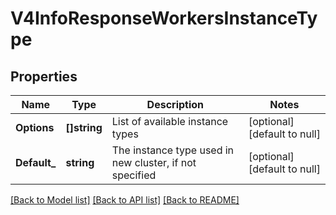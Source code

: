 # V4InfoResponseWorkersInstanceType

## Properties
Name | Type | Description | Notes
------------ | ------------- | ------------- | -------------
**Options** | **[]string** | List of available instance types | [optional] [default to null]
**Default_** | **string** | The instance type used in new cluster, if not specified  | [optional] [default to null]

[[Back to Model list]](../README.md#documentation-for-models) [[Back to API list]](../README.md#documentation-for-api-endpoints) [[Back to README]](../README.md)


